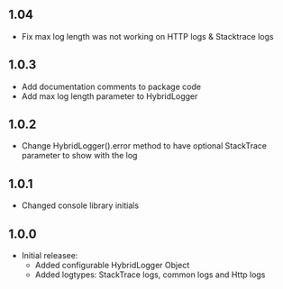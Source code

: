 ## 1.04

* Fix max log length was not working on HTTP logs & Stacktrace logs

## 1.0.3

* Add documentation comments to package code
* Add max log length parameter to HybridLogger

## 1.0.2

* Change HybridLogger().error method to have optional StackTrace parameter to show with the log

## 1.0.1

* Changed console library initials

## 1.0.0

* Initial releasee:
    * Added configurable HybridLogger Object
    * Added logtypes: StackTrace logs, common logs and Http logs